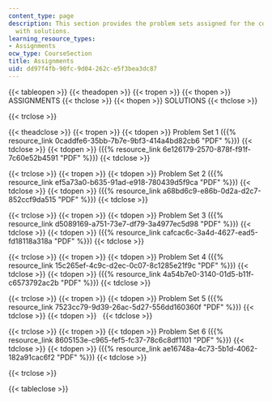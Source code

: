```yaml
---
content_type: page
description: This section provides the problem sets assigned for the course along
  with solutions.
learning_resource_types:
- Assignments
ocw_type: CourseSection
title: Assignments
uid: dd97f4fb-90fc-9d04-262c-e5f3bea3dc87
---
```


{{< tableopen >}}
{{< theadopen >}}
{{< tropen >}}
{{< thopen >}}
ASSIGNMENTS
{{< thclose >}}
{{< thopen >}}
SOLUTIONS
{{< thclose >}}

{{< trclose >}}

{{< theadclose >}}
{{< tropen >}}
{{< tdopen >}}
Problem Set 1 ({{% resource_link 0caddfe6-35bb-7b7e-9bf3-414a4bd82cb6 "PDF" %}})
{{< tdclose >}}
{{< tdopen >}}
({{% resource_link 6e126179-2570-878f-f91f-7c60e52b4591 "PDF" %}})
{{< tdclose >}}

{{< trclose >}}
{{< tropen >}}
{{< tdopen >}}
Problem Set 2 ({{% resource_link ef5a73a0-b635-91ad-e918-780439d5f9ca "PDF" %}})
{{< tdclose >}}
{{< tdopen >}}
({{% resource_link a68bd6c9-e86b-0d2a-d2c7-852ccf9da515 "PDF" %}})
{{< tdclose >}}

{{< trclose >}}
{{< tropen >}}
{{< tdopen >}}
Problem Set 3 ({{% resource_link d5089169-a751-73e7-df79-3a4977ec5d98 "PDF" %}})
{{< tdclose >}}
{{< tdopen >}}
({{% resource_link cafcac6c-3a4d-4627-ead5-fd18118a318a "PDF" %}})
{{< tdclose >}}

{{< trclose >}}
{{< tropen >}}
{{< tdopen >}}
Problem Set 4 ({{% resource_link 15c265ef-4c9c-d2ec-0c07-8c1285e21f9c "PDF" %}})
{{< tdclose >}}
{{< tdopen >}}
({{% resource_link 4a54b7e0-3140-01d5-b11f-c6573792ac2b "PDF" %}})
{{< tdclose >}}

{{< trclose >}}
{{< tropen >}}
{{< tdopen >}}
Problem Set 5 ({{% resource_link 7523cc79-9d39-26ac-5d27-556dd160360f "PDF" %}})
{{< tdclose >}}
{{< tdopen >}}
 
{{< tdclose >}}

{{< trclose >}}
{{< tropen >}}
{{< tdopen >}}
Problem Set 6 ({{% resource_link 8605153e-c965-fef5-fc37-78c6c8df1101 "PDF" %}})
{{< tdclose >}}
{{< tdopen >}}
({{% resource_link ae16748a-4c73-5b1d-4062-182a91cac6f2 "PDF" %}})
{{< tdclose >}}

{{< trclose >}}

{{< tableclose >}}